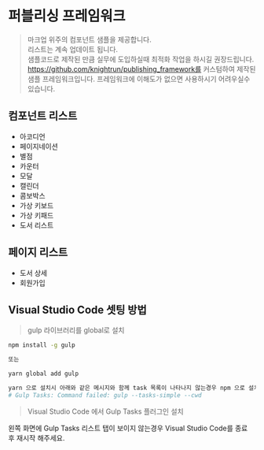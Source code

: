# 퍼블리싱 프레임워크 
> 마크업 위주의 컴포넌트 샘플을 제공합니다.  
> 리스트는 계속 업데이트 됩니다.  
> 샘플코드로 제작된 만큼 실무에 도입하실때 최적화 작업을 하시길 권장드립니다.
> https://github.com/knightrun/publishing_framework를 커스텀하여 제작된 샘플 프레임워크입니다. 프레임워크에 이해도가 없으면 사용하시기 어려우실수 있습니다.

## 컴포넌트 리스트
* 아코디언
* 페이지네이션
* 별점  
* 카운터
* 모달
* 캘린더
* 콤보박스
* 가상 키보드
* 가상 키패드
* 도서 리스트


## 페이지 리스트
* 도서 상세 
* 회원가입


## Visual Studio Code 셋팅 방법 
  
> gulp 라이브러리를 global로 설치
```bash
npm install -g gulp

또는

yarn global add gulp

yarn 으로 설치시 아래와 같은 메시지와 함께 task 목록이 나타나지 않는경우 npm 으로 설치해주세요.
# Gulp Tasks: Command failed: gulp --tasks-simple --cwd 
```

> Visual Studio Code 에서 Gulp Tasks 플러그인 설치

왼쪽 화면에 Gulp Tasks 리스트 탭이 보이지 않는경우 Visual Studio Code를 종료 후 재시작 해주세요.
